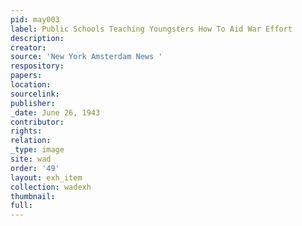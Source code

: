 ```yaml
---
pid: may003
label: Public Schools Teaching Youngsters How To Aid War Effort
description:
creator:
source: 'New York Amsterdam News '
respository:
papers:
location:
sourcelink:
publisher:
_date: June 26, 1943
contributor:
rights:
relation:
_type: image
site: wad
order: '49'
layout: exh_item
collection: wadexh
thumbnail:
full:
---
```

